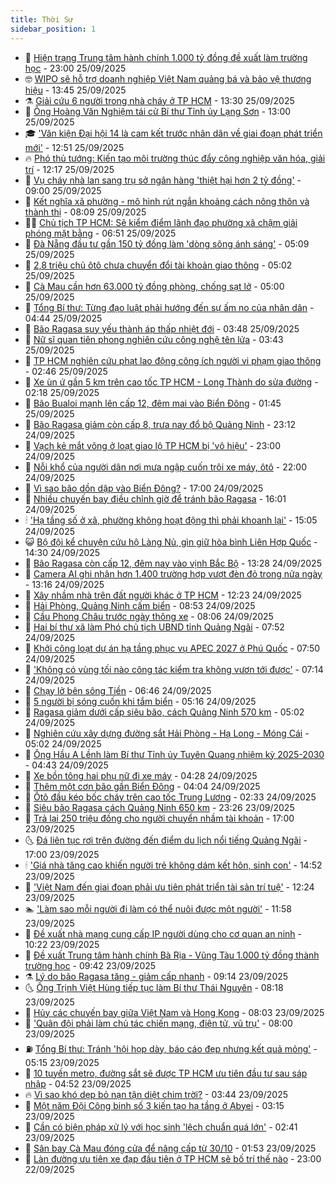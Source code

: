 ```yaml
---
title: Thời Sự
sidebar_position: 1
---
```


<!-- vnexpress-thoi-su:START -->
- 🦒 [Hiện trạng Trung tâm hành chính 1.000 tỷ đồng đề xuất làm trường học](https://vnexpress.net/trung-tam-hanh-chinh-ba-ria-vung-tau-4943422.html) - 23:00 25/09/2025
- 🤓 [WIPO sẽ hỗ trợ doanh nghiệp Việt Nam quảng bá và bảo vệ thương hiệu](https://vnexpress.net/wipo-se-ho-tro-doanh-nghiep-viet-nam-quang-ba-va-bao-ve-thuong-hieu-4943738.html) - 13:45 25/09/2025
- ⚗️ [Giải cứu 6 người trong nhà cháy ở TP HCM](https://vnexpress.net/giai-cuu-6-nguoi-trong-nha-chay-o-tp-hcm-4943739.html) - 13:30 25/09/2025
- 🌊 [Ông Hoàng Văn Nghiệm tái cử Bí thư Tỉnh ủy Lạng Sơn](https://vnexpress.net/ong-hoang-van-nghiem-tai-cu-bi-thu-tinh-uy-lang-son-4943734.html) - 13:00 25/09/2025
- 🎓 [&#39;Văn kiện Đại hội 14 là cam kết trước nhân dân về giai đoạn phát triển mới&#39;](https://vnexpress.net/van-kien-dai-hoi-14-la-cam-ket-truoc-nhan-dan-ve-giai-doan-phat-trien-moi-4943732.html) - 12:51 25/09/2025
- 🔥 [Phó thủ tướng: Kiến tạo môi trường thúc đẩy công nghiệp văn hóa, giải trí](https://vnexpress.net/pho-thu-tuong-kien-tao-moi-truong-thuc-day-cong-nghiep-van-hoa-giai-tri-4943723.html) - 12:17 25/09/2025
- 🦏 [Vụ cháy nhà lan sang trụ sở ngân hàng &#39;thiệt hại hơn 2 tỷ đồng&#39;](https://vnexpress.net/vu-chay-nha-lan-sang-tru-so-ngan-hang-thiet-hai-hon-2-ty-dong-4943637.html) - 09:00 25/09/2025
- 👺 [Kết nghĩa xã phường - mô hình rút ngắn khoảng cách nông thôn và thành thị](https://vnexpress.net/ket-nghia-xa-phuong-mo-hinh-rut-ngan-khoang-cach-nong-thon-va-thanh-thi-4942989.html) - 08:09 25/09/2025
- 🧑‍🏫 [Chủ tịch TP HCM: Sẽ kiểm điểm lãnh đạo phường xã chậm giải phóng mặt bằng](https://vnexpress.net/chu-tich-tp-hcm-se-kiem-diem-lanh-dao-phuong-xa-cham-giai-phong-mat-bang-4943585.html) - 06:51 25/09/2025
- 🚦 [Đà Nẵng đầu tư gần 150 tỷ đồng làm &#39;dòng sông ánh sáng&#39;](https://vnexpress.net/da-nang-dau-tu-gan-150-ty-dong-lam-dong-song-anh-sang-4943523.html) - 05:09 25/09/2025
- 🎉 [2,8 triệu chủ ôtô chưa chuyển đổi tài khoản giao thông](https://vnexpress.net/2-8-trieu-chu-oto-chua-chuyen-doi-tai-khoan-giao-thong-4943484.html) - 05:02 25/09/2025
- 🦒 [Cà Mau cần hơn 63.000 tỷ đồng phòng, chống sạt lở](https://vnexpress.net/ca-mau-can-hon-63-000-ty-dong-phong-chong-sat-lo-4922907.html) - 05:00 25/09/2025
- 🤗 [Tổng Bí thư: Từng đạo luật phải hướng đến sự ấm no của nhân dân](https://vnexpress.net/tong-bi-thu-tung-dao-luat-phai-huong-den-su-am-no-cua-nhan-dan-4943487.html) - 04:44 25/09/2025
- 💼 [Bão Ragasa suy yếu thành áp thấp nhiệt đới](https://vnexpress.net/bao-ragasa-suy-yeu-thanh-ap-thap-nhiet-doi-4943499.html) - 03:48 25/09/2025
- 🤩 [Nữ sĩ quan tiên phong nghiên cứu công nghệ tên lửa](https://vnexpress.net/nu-si-quan-tien-phong-nghien-cuu-cong-nghe-ten-lua-4943331.html) - 03:43 25/09/2025
- 🤡 [TP HCM nghiên cứu phạt lao động công ích người vi phạm giao thông](https://vnexpress.net/tp-hcm-nghien-cuu-phat-lao-dong-cong-ich-nguoi-vi-pham-giao-thong-4943439.html) - 02:46 25/09/2025
- 💯 [Xe ùn ứ gần 5 km trên cao tốc TP HCM - Long Thành do sửa đường](https://vnexpress.net/xe-un-u-gan-5-km-tren-cao-toc-tp-hcm-long-thanh-do-sua-duong-4943406.html) - 02:18 25/09/2025
- 👺 [Bão Bualoi mạnh lên cấp 12, đêm mai vào Biển Đông](https://vnexpress.net/bao-bualoi-manh-len-cap-12-dem-mai-vao-bien-dong-4943383.html) - 01:45 25/09/2025
- 🌮 [Bão Ragasa giảm còn cấp 8, trưa nay đổ bộ Quảng Ninh](https://vnexpress.net/bao-ragasa-giam-con-cap-9-trua-nay-se-do-bo-quang-ninh-4943343.html) - 23:12 24/09/2025
- 🥸 [Vạch kẻ mắt võng ở loạt giao lộ TP HCM bị &#39;vô hiệu&#39;](https://vnexpress.net/vach-ke-mat-vong-o-loat-giao-lo-tp-hcm-bi-vo-hieu-4943161.html) - 23:00 24/09/2025
- 🐻 [Nỗi khổ của người dân nơi mưa ngập cuốn trôi xe máy, ôtô](https://vnexpress.net/noi-kho-cua-nguoi-dan-noi-mua-ngap-cuon-troi-xe-may-oto-4943030.html) - 22:00 24/09/2025
- 👀 [Vì sao bão dồn dập vào Biển Đông?](https://vnexpress.net/vi-sao-bao-don-dap-vao-bien-dong-4943270.html) - 17:00 24/09/2025
- 🤔 [Nhiều chuyến bay điều chỉnh giờ để tránh bão Ragasa](https://vnexpress.net/nhieu-chuyen-bay-dieu-chinh-gio-de-tranh-bao-ragasa-4943330.html) - 16:01 24/09/2025
- 🕯 [&#39;Hạ tầng số ở xã, phường không hoạt động thì phải khoanh lại&#39;](https://vnexpress.net/ha-tang-so-o-xa-phuong-khong-hoat-dong-thi-phai-khoanh-lai-4943303.html) - 15:05 24/09/2025
- 😺 [Bộ đội kể chuyện cứu hộ Làng Nủ, gìn giữ hòa bình Liên Hợp Quốc](https://vnexpress.net/bo-doi-ke-chuyen-cuu-ho-lang-nu-gin-giu-hoa-binh-lien-hop-quoc-4943292.html) - 14:30 24/09/2025
- 🦆 [Bão Ragasa còn cấp 12, đêm nay vào vịnh Bắc Bộ](https://vnexpress.net/bao-ragasa-con-cap-12-dem-nay-vao-vinh-bac-bo-4943279.html) - 13:28 24/09/2025
- 🧰 [Camera AI ghi nhận hơn 1.400 trường hợp vượt đèn đỏ trong nửa ngày](https://vnexpress.net/camera-ai-ghi-nhan-hon-1-400-truong-hop-vuot-den-do-trong-nua-ngay-4943282.html) - 13:16 24/09/2025
- 🦍 [Xây nhầm nhà trên đất người khác ở TP HCM](https://vnexpress.net/xay-nham-nha-tren-dat-nguoi-khac-o-tp-hcm-4943274.html) - 12:23 24/09/2025
- 🧰 [Hải Phòng, Quảng Ninh cấm biển](https://vnexpress.net/hai-phong-quang-ninh-cam-bien-4943110.html) - 08:53 24/09/2025
- 💃 [Cầu Phong Châu trước ngày thông xe](https://vnexpress.net/cau-phong-chau-truoc-ngay-thong-xe-4942906.html) - 08:06 24/09/2025
- 🧰 [Hai bí thư xã làm Phó chủ tịch UBND tỉnh Quảng Ngãi](https://vnexpress.net/hai-bi-thu-xa-lam-pho-chu-tich-ubnd-tinh-quang-ngai-4943082.html) - 07:52 24/09/2025
- 🚀 [Khởi công loạt dự án hạ tầng phục vụ APEC 2027 ở Phú Quốc](https://vnexpress.net/khoi-cong-loat-du-an-ha-tang-phuc-vu-apec-2027-o-phu-quoc-4943105.html) - 07:50 24/09/2025
- 🎊 [&#39;Không có vùng tối nào công tác kiểm tra không vươn tới được&#39;](https://vnexpress.net/khong-co-vung-toi-nao-cong-tac-kiem-tra-khong-vuon-toi-duoc-4943056.html) - 07:14 24/09/2025
- 🤭 [Chạy lở bên sông Tiền](https://vnexpress.net/chay-lo-ben-song-tien-4942862.html) - 06:46 24/09/2025
- 🤗 [5 người bị sóng cuốn khi tắm biển](https://vnexpress.net/5-nguoi-bi-song-cuon-khi-tam-bien-4943004.html) - 05:16 24/09/2025
- 🌈 [Ragasa giảm dưới cấp siêu bão, cách Quảng Ninh 570 km](https://vnexpress.net/ragasa-giam-duoi-cap-sieu-bao-cach-quang-ninh-570-km-4943022.html) - 05:02 24/09/2025
- 🦣 [Nghiên cứu xây dựng đường sắt Hải Phòng - Hạ Long - Móng Cái](https://vnexpress.net/nghien-cuu-xay-dung-duong-sat-hai-phong-ha-long-mong-cai-4943001.html) - 05:02 24/09/2025
- 🎡 [Ông Hầu A Lềnh làm Bí thư Tỉnh ủy Tuyên Quang nhiệm kỳ 2025-2030](https://vnexpress.net/ong-hau-a-lenh-lam-bi-thu-tinh-uy-tuyen-quang-nhiem-ky-2025-2030-4943005.html) - 04:43 24/09/2025
- 🦏 [Xe bồn tông hai phụ nữ đi xe máy](https://vnexpress.net/xe-bon-tong-hai-phu-nu-di-xe-may-4943008.html) - 04:28 24/09/2025
- 🎊 [Thêm một cơn bão gần Biển Đông](https://vnexpress.net/them-mot-con-bao-gan-bien-dong-4942977.html) - 04:04 24/09/2025
- 🫶 [Ôtô đầu kéo bốc cháy trên cao tốc Trung Lương](https://vnexpress.net/oto-dau-keo-boc-chay-tren-cao-toc-trung-luong-4942899.html) - 02:33 24/09/2025
- 🤔 [Siêu bão Ragasa cách Quảng Ninh 650 km](https://vnexpress.net/4942834-4942834.html) - 23:26 23/09/2025
- 🤠 [Trả lại 250 triệu đồng cho người chuyển nhầm tài khoản](https://vnexpress.net/tra-lai-250-trieu-dong-cho-nguoi-chuyen-nham-tai-khoan-4942803.html) - 17:00 23/09/2025
- 🌜 [Đá liên tục rơi trên đường đến điểm du lịch nổi tiếng Quảng Ngãi](https://vnexpress.net/da-lien-tuc-roi-tren-duong-den-diem-du-lich-noi-tieng-quang-ngai-4942643.html) - 17:00 23/09/2025
- 🕯 [&#39;Giá nhà tăng cao khiến người trẻ không dám kết hôn, sinh con&#39;](https://vnexpress.net/gia-nha-tang-cao-khien-nguoi-tre-khong-dam-ket-hon-sinh-con-4942779.html) - 14:52 23/09/2025
- 🤔 [&#39;Việt Nam đến giai đoạn phải ưu tiên phát triển tài sản trí tuệ&#39;](https://vnexpress.net/viet-nam-den-giai-doan-phai-uu-tien-phat-trien-tai-san-tri-tue-4942775.html) - 12:24 23/09/2025
- 🏊 [&#39;Làm sao mỗi người đi làm có thể nuôi được một người&#39;](https://vnexpress.net/lam-sao-moi-nguoi-di-lam-co-the-nuoi-duoc-mot-nguoi-4942762.html) - 11:58 23/09/2025
- 🌮 [Đề xuất nhà mạng cung cấp IP người dùng cho cơ quan an ninh](https://vnexpress.net/de-xuat-nha-mang-cung-cap-ip-nguoi-dung-cho-co-quan-an-ninh-4942633.html) - 10:22 23/09/2025
- 🫣 [Đề xuất Trung tâm hành chính Bà Rịa - Vũng Tàu 1.000 tỷ đồng thành trường học](https://vnexpress.net/de-xuat-trung-tam-hanh-chinh-ba-ria-vung-tau-1-000-ty-dong-thanh-truong-hoc-4942708.html) - 09:42 23/09/2025
- ⚗️ [Lý do bão Ragasa tăng - giảm cấp nhanh](https://vnexpress.net/ly-do-bao-ragasa-tang-giam-cap-nhanh-4942542.html) - 09:14 23/09/2025
- 🌜 [Ông Trịnh Việt Hùng tiếp tục làm Bí thư Thái Nguyên](https://vnexpress.net/ong-trinh-viet-hung-tiep-tuc-lam-bi-thu-thai-nguyen-4942612.html) - 08:18 23/09/2025
- 🌁 [Hủy các chuyến bay giữa Việt Nam và Hong Kong](https://vnexpress.net/huy-cac-chuyen-bay-giua-viet-nam-va-hong-kong-4942582.html) - 08:03 23/09/2025
- 🐲 [&#39;Quân đội phải làm chủ tác chiến mạng, điện tử, vũ trụ&#39;](https://vnexpress.net/quan-doi-phai-lam-chu-tac-chien-mang-dien-tu-vu-tru-4942547.html) - 08:00 23/09/2025
- ⛽️ [Tổng Bí thư: Tránh &#39;hội họp dày, báo cáo đẹp nhưng kết quả mỏng&#39;](https://vnexpress.net/tong-bi-thu-tranh-hoi-hop-day-bao-cao-dep-nhung-ket-qua-mong-4942480.html) - 05:15 23/09/2025
- 🗽 [10 tuyến metro, đường sắt sẽ được TP HCM ưu tiên đầu tư sau sáp nhập](https://vnexpress.net/10-tuyen-metro-duong-sat-se-duoc-tp-hcm-uu-tien-dau-tu-sau-sap-nhap-4942509.html) - 04:52 23/09/2025
- 🔥 [Vì sao khó dẹp bỏ nạn tận diệt chim trời?](https://vnexpress.net/vi-sao-kho-dep-bo-nan-tan-diet-chim-troi-4942329.html) - 03:44 23/09/2025
- 💯 [Một năm Đội Công binh số 3 kiến tạo hạ tầng ở Abyei](https://vnexpress.net/mot-nam-doi-cong-binh-so-3-kien-tao-ha-tang-o-abyei-4940973.html) - 03:15 23/09/2025
- 🦆 [Cần có biện pháp xử lý với học sinh &#39;lệch chuẩn quá lớn&#39;](https://vnexpress.net/can-co-bien-phap-xu-ly-voi-hoc-sinh-lech-chuan-qua-lon-4942373.html) - 02:41 23/09/2025
- 🫣 [Sân bay Cà Mau đóng cửa để nâng cấp từ 30/10](https://vnexpress.net/san-bay-ca-mau-dong-cua-de-nang-cap-tu-30-10-4942375.html) - 01:53 23/09/2025
- 🤡 [Làn đường ưu tiên xe đạp đầu tiên ở TP HCM sẽ bố trí thế nào](https://vnexpress.net/lan-duong-uu-tien-xe-dap-dau-tien-o-tp-hcm-se-bo-tri-the-nao-4942288.html) - 23:00 22/09/2025<!-- vnexpress-thoi-su:END -->